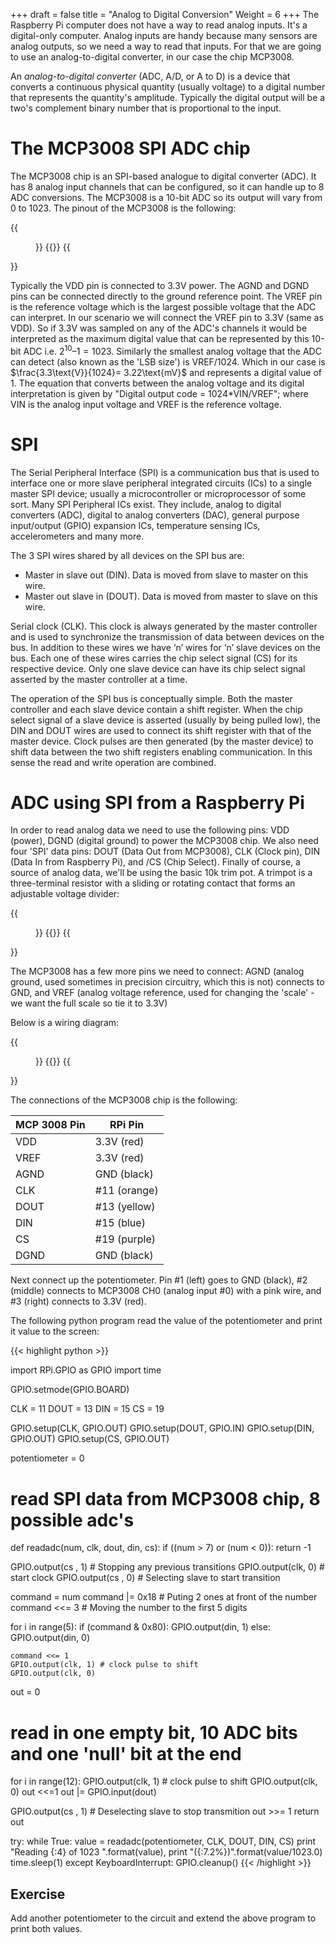 +++
draft = false
title = "Analog to Digital Conversion"
Weight = 6
+++
The Raspberry Pi computer does not have a way to read analog inputs. It's a digital-only computer. Analog inputs are handy because many sensors are analog outputs, so we need a way to read that inputs. For that we are going to use an analog-to-digital converter, in our case the chip MCP3008.

An *analog-to-digital converter* (ADC, A/D, or A to D) is a device that converts a continuous physical quantity (usually voltage) to a digital number that represents the quantity's amplitude. Typically the digital output will be a two's complement binary number that is proportional to the input.

# The MCP3008 SPI ADC chip

The MCP3008 chip is an SPI-based analogue to digital converter (ADC). It has 8 analog input channels that can be configured, so it can handle up to 8 ADC conversions. The MCP3008 is a 10-bit ADC so its output will vary from 0 to 1023. The pinout of the MCP3008 is the following:

{{<figure width="280" caption="MCP3008 SDI ADC Pinout" attr="Tony DiCola [CC BY 3.0]" attrlink="https://learn.adafruit.com/assets/30456">}}
{{<imgproc1 resource="mcp3008pin">}}
{{</figure>}}

Typically the VDD pin is connected to  3.3V power. The AGND and DGND pins can be connected directly to the ground reference point. The VREF pin is the reference voltage which is the largest possible voltage that the ADC can interpret. In our scenario we will connect the VREF pin to 3.3V (same as VDD). So if 3.3V was sampled on any of the ADC's channels it would be interpreted as the maximum digital value that can be represented by this 10-bit ADC i.e. $2^{10} – 1 = 1023$. Similarly the smallest analog voltage that the ADC can detect (also known as the 'LSB size') is VREF/1024. Which in our case is $\frac{3.3\text{V}}{1024}= 3.22\text{mV}$ and represents a digital value of 1. The equation that converts between the analog voltage and its digital interpretation is given by "Digital output code = 1024*VIN/VREF"; where VIN is the analog input voltage and VREF is the reference voltage.

# SPI
The Serial Peripheral Interface (SPI) is a communication bus that is used to interface one or more slave peripheral integrated circuits (ICs) to a single master SPI device; usually a microcontroller or microprocessor of some sort. Many SPI  Peripheral ICs exist. They include, analog to digital converters (ADC), digital to analog converters (DAC), general purpose input/output (GPIO) expansion ICs, temperature sensing ICs, accelerometers and many more. 

The 3 SPI wires shared by all devices on the SPI  bus are:

* Master in slave out (DIN). Data is moved from slave to master on this wire. 
* Master out slave in (DOUT). Data is moved from master to slave on this wire.

Serial clock (CLK). This clock is always generated by the master controller and is used to synchronize the transmission of data between devices on the bus.
In addition to these wires we have ‘n’ wires for ‘n’ slave devices on the bus. Each one of these wires carries the chip select signal (CS) for its respective device. Only one slave device can have its chip select signal asserted by the master controller at a time.

The operation of the SPI bus is conceptually simple. Both the master controller and each slave device contain a shift register. When the chip select signal of a slave device is asserted (usually by being pulled low), the DIN and DOUT wires are used to connect its shift register with that of the master device. Clock pulses are then generated (by the master device)  to shift data between the two shift registers enabling communication. In this sense the read and write operation are combined.

# ADC using SPI from a Raspberry Pi
In order to read analog data we need to use the following pins: VDD (power), DGND (digital ground) to power the MCP3008 chip. We also need four 'SPI' data pins: DOUT (Data Out from MCP3008), CLK (Clock pin), DIN (Data In from Raspberry Pi),  and /CS (Chip Select).  Finally of course, a source of analog data, we'll be using the basic 10k trim pot. A trimpot is a three-terminal resistor with a sliding or rotating contact that forms an adjustable voltage divider:

{{<figure width="300" caption="10k Ohm Trimpot">}}
{{<imgproc1 resource="trimpot">}}
{{</figure>}}

The MCP3008 has a few more pins we need to connect: AGND (analog ground, used sometimes in precision circuitry, which this is not) connects to GND, and VREF (analog voltage reference, used for changing the 'scale' - we want the full scale so tie it to 3.3V)

Below is a wiring diagram:

{{<figure caption="ADC circuit">}}
{{<imgproc1 resource="ADC">}}
{{</figure>}}

The connections of the MCP3008 chip is the following:

MCP 3008 Pin | RPi Pin
-------------|---------
VDD  | 3.3V (red)
VREF | 3.3V (red)
AGND | GND (black)
CLK  | #11 (orange)
DOUT | #13 (yellow)
DIN  | #15 (blue)
CS   | #19 (purple)
DGND | GND (black)

Next connect up the potentiometer. Pin #1 (left) goes to GND (black), #2 (middle) connects to MCP3008 CH0 (analog input #0) with a pink wire, and #3 (right) connects to 3.3V (red).

The following python program read the value of the potentiometer and print it value to the screen:

{{< highlight python >}}

import RPi.GPIO as GPIO
import time

GPIO.setmode(GPIO.BOARD)

CLK  = 11
DOUT = 13
DIN  = 15
CS   = 19


GPIO.setup(CLK,  GPIO.OUT)
GPIO.setup(DOUT, GPIO.IN)
GPIO.setup(DIN,  GPIO.OUT)
GPIO.setup(CS,   GPIO.OUT)

potentiometer = 0

# read SPI data from MCP3008 chip, 8 possible adc's  
def readadc(num, clk, dout, din, cs):
  if ((num > 7) or (num < 0)):
    return -1

  GPIO.output(cs , 1) # Stopping any previous transitions
  GPIO.output(clk, 0) # start clock
  GPIO.output(cs , 0) # Selecting slave to start transition

  command = num 
  command |= 0x18     # Puting 2 ones at front of the number
  command <<= 3       # Moving the number to the first 5 digits

  for i in range(5):
    if (command & 0x80):
	    GPIO.output(din, 1)
    else:
	    GPIO.output(din, 0)
	    
    command <<= 1
    GPIO.output(clk, 1) # clock pulse to shift
    GPIO.output(clk, 0)
  
  out = 0
  # read in one empty bit, 10 ADC bits and one 'null' bit at the end
  for i in range(12):
    GPIO.output(clk, 1) # clock pulse to shift
    GPIO.output(clk, 0)
    out <<=1
    out |= GPIO.input(dout)

  GPIO.output(cs , 1) # Deselecting slave to stop transmition
  out >>= 1 
  return out	 
		

try:
  while True:
    value = readadc(potentiometer, CLK, DOUT, DIN, CS)
    print "Reading {:4} of 1023 ".format(value),
    print "({:7.2%})".format(value/1023.0)
    time.sleep(1)
except KeyboardInterrupt:
  GPIO.cleanup()
{{< /highlight >}}

## Exercise
Add another potentiometer to the circuit and extend the above program to print both values.
